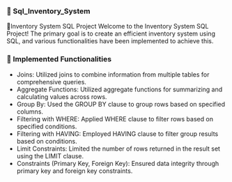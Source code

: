### 💊 Sql_Inventory_System
📀Inventory System SQL Project
Welcome to the Inventory System SQL Project! The primary goal is to create an efficient inventory system using SQL, and various functionalities have been implemented to achieve this.

### 🔑 Implemented Functionalities
- Joins: Utilized joins to combine information from multiple tables for comprehensive queries.
- Aggregate Functions: Utilized aggregate functions for summarizing and calculating values across rows.
- Group By: Used the GROUP BY clause to group rows based on specified columns.
- Filtering with WHERE: Applied WHERE clause to filter rows based on specified conditions.
- Filtering with HAVING: Employed HAVING clause to filter group results based on conditions.
- Limit Constraints: Limited the number of rows returned in the result set using the LIMIT clause.
- Constraints (Primary Key, Foreign Key): Ensured data integrity through primary key and foreign key constraints.
